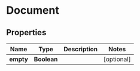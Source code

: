 # Document

## Properties
Name | Type | Description | Notes
------------ | ------------- | ------------- | -------------
**empty** | **Boolean** |  |  [optional]
